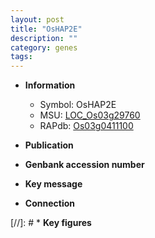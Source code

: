 ```yaml
---
layout: post
title: "OsHAP2E"
description: ""
category: genes
tags: 
---
```


* **Information**  
    + Symbol: OsHAP2E  
    + MSU: [LOC_Os03g29760](http://rice.uga.edu/cgi-bin/ORF_infopage.cgi?orf=LOC_Os03g29760)  
    + RAPdb: [Os03g0411100](http://rapdb.dna.affrc.go.jp/viewer/gbrowse_details/irgsp1?name=Os03g0411100)  

* **Publication**  

* **Genbank accession number**  

* **Key message**  

* **Connection**  

[//]: # * **Key figures**  


